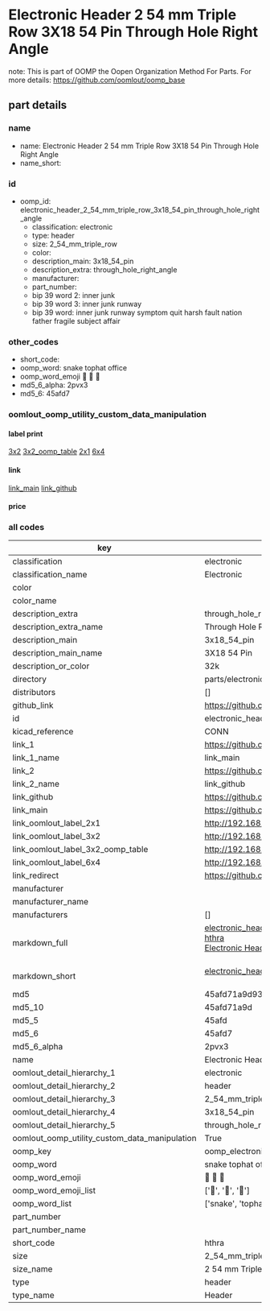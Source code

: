 # Electronic Header 2 54 mm Triple Row 3X18 54 Pin Through Hole Right Angle  

note: This is part of OOMP the Oopen Organization Method For Parts. For more details: https://github.com/oomlout/oomp_base

##  part details
  







### name
* name: Electronic Header 2 54 mm Triple Row 3X18 54 Pin Through Hole Right Angle
* name_short: 
### id
* oomp_id: electronic_header_2_54_mm_triple_row_3x18_54_pin_through_hole_right_angle
  * classification: electronic
  * type: header
  * size: 2_54_mm_triple_row
  * color: 
  * description_main: 3x18_54_pin
  * description_extra: through_hole_right_angle
  * manufacturer: 
  * part_number: 
  * bip 39 word 2: inner junk
  * bip 39 word 3: inner junk runway
  * bip 39 word: inner junk runway symptom quit harsh fault nation father fragile subject affair

### other_codes
* short_code: 
* oomp_word: snake tophat office
* oomp_word_emoji :snake: :tophat: :office:
* md5_6_alpha: 2pvx3
* md5_6: 45afd7






### oomlout_oomp_utility_custom_data_manipulation
#### label print
[3x2](http://192.168.1.245:1112/?label=oomp%202pvx3)
[3x2_oomp_table](http://192.168.1.108:1112/?label=oomp%202pvx3)
[2x1](http://192.168.1.242:1112/?label=oomp%202pvx3)
[6x4](http://192.168.1.55:1112/?label=oomp%202pvx3)    

#### link

[link_main](https://github.com/oomlout/oomlout_oomp_version_1_messy/tree/main/parts/electronic_header_2_54_mm_triple_row_3x18_54_pin_through_hole_right_angle) [link_github](https://github.com/oomlout/oomlout_oomp_version_1_messy/tree/main/parts/electronic_header_2_54_mm_triple_row_3x18_54_pin_through_hole_right_angle)                             

#### price







### all codes 
| key | value |  
| --- | --- |  
| classification | electronic |  
| classification_name | Electronic |  
| color |  |  
| color_name |  |  
| description_extra | through_hole_right_angle |  
| description_extra_name | Through Hole Right Angle |  
| description_main | 3x18_54_pin |  
| description_main_name | 3X18 54 Pin |  
| description_or_color | 32k |  
| directory | parts/electronic_header_2_54_mm_triple_row_3x18_54_pin_through_hole_right_angle |  
| distributors | [] |  
| github_link | https://github.com/oomlout/oomlout_oomp_part_src/tree/main/parts/electronic_header_2_54_mm_triple_row_3x18_54_pin_through_hole_right_angle |  
| id | electronic_header_2_54_mm_triple_row_3x18_54_pin_through_hole_right_angle |  
| kicad_reference | CONN |  
| link_1 | https://github.com/oomlout/oomlout_oomp_version_1_messy/tree/main/parts/electronic_header_2_54_mm_triple_row_3x18_54_pin_through_hole_right_angle |  
| link_1_name | link_main |  
| link_2 | https://github.com/oomlout/oomlout_oomp_version_1_messy/tree/main/parts/electronic_header_2_54_mm_triple_row_3x18_54_pin_through_hole_right_angle |  
| link_2_name | link_github |  
| link_github | https://github.com/oomlout/oomlout_oomp_version_1_messy/tree/main/parts/electronic_header_2_54_mm_triple_row_3x18_54_pin_through_hole_right_angle |  
| link_main | https://github.com/oomlout/oomlout_oomp_version_1_messy/tree/main/parts/electronic_header_2_54_mm_triple_row_3x18_54_pin_through_hole_right_angle |  
| link_oomlout_label_2x1 | http://192.168.1.242:1112/?label=oomp%202pvx3 |  
| link_oomlout_label_3x2 | http://192.168.1.245:1112/?label=oomp%202pvx3 |  
| link_oomlout_label_3x2_oomp_table | http://192.168.1.108:1112/?label=oomp%202pvx3 |  
| link_oomlout_label_6x4 | http://192.168.1.55:1112/?label=oomp%202pvx3 |  
| link_redirect | https://github.com/oomlout/oomlout_oomp_version_1_messy/tree/main/parts/electronic_header_2_54_mm_triple_row_3x18_54_pin_through_hole_right_angle |  
| manufacturer |  |  
| manufacturer_name |  |  
| manufacturers | [] |  
| markdown_full | [electronic_header_2_54_mm_triple_row_3x18_54_pin_through_hole_right_angle](none)<br>[hthra](none)<br>[Electronic Header 2 54 Mm Triple Row 3X18 54 Pin Through Hole Right Angle](none)<br><br> |  
| markdown_short | [electronic_header_2_54_mm_triple_row_3x18_54_pin_through_hole_right_angle](none)<br><br> |  
| md5 | 45afd71a9d934a7da557edc97ade53a3 |  
| md5_10 | 45afd71a9d |  
| md5_5 | 45afd |  
| md5_6 | 45afd7 |  
| md5_6_alpha | 2pvx3 |  
| name | Electronic Header 2 54 mm Triple Row 3X18 54 Pin Through Hole Right Angle |  
| oomlout_detail_hierarchy_1 | electronic |  
| oomlout_detail_hierarchy_2 | header |  
| oomlout_detail_hierarchy_3 | 2_54_mm_triple_row |  
| oomlout_detail_hierarchy_4 | 3x18_54_pin |  
| oomlout_detail_hierarchy_5 | through_hole_right_angle |  
| oomlout_oomp_utility_custom_data_manipulation | True |  
| oomp_key | oomp_electronic_header_2_54_mm_triple_row_3x18_54_pin_through_hole_right_angle |  
| oomp_word | snake tophat office |  
| oomp_word_emoji | :snake: :tophat: :office: |  
| oomp_word_emoji_list | [':snake:', ':tophat:', ':office:'] |  
| oomp_word_list | ['snake', 'tophat', 'office'] |  
| part_number |  |  
| part_number_name |  |  
| short_code | hthra |  
| size | 2_54_mm_triple_row |  
| size_name | 2 54 mm Triple Row |  
| type | header |  
| type_name | Header |  
